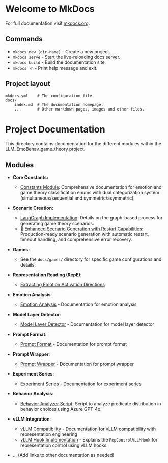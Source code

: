 # Welcome to MkDocs

For full documentation visit [mkdocs.org](https://www.mkdocs.org).

## Commands

* `mkdocs new [dir-name]` - Create a new project.
* `mkdocs serve` - Start the live-reloading docs server.
* `mkdocs build` - Build the documentation site.
* `mkdocs -h` - Print help message and exit.

## Project layout

    mkdocs.yml    # The configuration file.
    docs/
        index.md  # The documentation homepage.
        ...       # Other markdown pages, images and other files.

# Project Documentation

This directory contains documentation for the different modules within the LLM_EmoBehav_game_theory project.

## Modules

*   **Core Constants:**
    *   [Constants Module](../README_constants.md): Comprehensive documentation for emotion and game theory classification enums with dual categorization system (simultaneous/sequential and symmetric/asymmetric).

*   **Scenario Creation:**
    *   [LangGraph Implementation](./code_readme/data_creation/scenario_creation/langgraph_creation/README.md): Details on the graph-based process for generating game theory scenarios.
    *   [🔄 Enhanced Scenario Generation with Restart Capabilities](./code_readme/scenario_generation_restart.md): Production-ready scenario generation with automatic restart, timeout handling, and comprehensive error recovery.
*   **Games:**
    *   See the `docs/games/` directory for specific game configurations and details.

*   **Representation Reading (RepE)**: 
    *   [Extracting Emotion Activation Directions](./code_readme/neuro_manipulation/repe/README.md)

*   **Emotion Analysis**:
    *   [Emotion Analysis](./reference/emotion_analysis.md) - Documentation for emotion analysis

*   **Model Layer Detector**:
    *   [Model Layer Detector](./reference/model_layer_detector.md) - Documentation for model layer detector

*   **Prompt Format**:
    *   [Prompt Format](./reference/prompt_format.md) - Documentation for prompt format

*   **Prompt Wrapper**:
    *   [Prompt Wrapper](./reference/prompt_wrapper.md) - Documentation for prompt wrapper

*   **Experiment Series**:
    *   [Experiment Series](./reference/experiment_series_README.md) - Documentation for experiment series

*   **Behavior Analysis**:
    *   [Behavior Analyzer Script](../../README.md): Script to analyze predicate distribution in behavior choices using Azure GPT-4o.

*   **vLLM Integration**:
    *   [vLLM Compatibility](./reference/vllm_compatibility.md) - Documentation for vLLM compatibility with representation engineering
    *   [vLLM Hook Implementation](./reference/vllm_hook_implementation.md) - Explains the `RepControlVLLMHook` for representation control using vLLM hooks.

*   ... (Add links to other documentation as needed)
